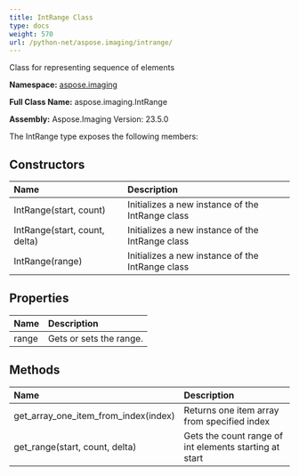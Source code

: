 ```yaml
---
title: IntRange Class
type: docs
weight: 570
url: /python-net/aspose.imaging/intrange/
---
```


Class for representing sequence of elements

**Namespace:** [aspose.imaging](/imaging/python-net/aspose.imaging/)

**Full Class Name:** aspose.imaging.IntRange

**Assembly:**  Aspose.Imaging Version: 23.5.0

The IntRange type exposes the following members:
## **Constructors**
|**Name**|**Description**|
| :- | :- |
|IntRange(start, count)|Initializes a new instance of the IntRange class|
|IntRange(start, count, delta)|Initializes a new instance of the IntRange class|
|IntRange(range)|Initializes a new instance of the IntRange class|
## **Properties**
|**Name**|**Description**|
| :- | :- |
|range|Gets or sets the range.|
## **Methods**
|**Name**|**Description**|
| :- | :- |
|get_array_one_item_from_index(index)|Returns one item array from specified index|
|get_range(start, count, delta)|Gets the count range of int elements starting at start|
